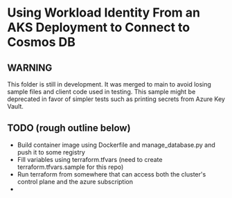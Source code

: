 # Using Workload Identity From an AKS Deployment to Connect to Cosmos DB

## WARNING
This folder is still in development. It was merged to main to avoid losing sample files and client code used in testing. This sample might be deprecated in favor of simpler tests such as printing secrets from Azure Key Vault.

## TODO (rough outline below)
- Build container image using Dockerfile and manage_database.py and push it to some registry
- Fill variables using terraform.tfvars (need to create terraform.tfvars.sample for this repo)
- Run terraform from somewhere that can access both the cluster's control plane and the azure subscription
- 